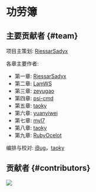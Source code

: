 # 功劳簿

## 主要贡献者 {#team}

项目主策划: [RiessarSadyx](https://github.com/RiessarSadyx)

各章主要作者:

-   第一章: [RiessarSadyx](https://github.com/RiessarSadyx)
-   第二章: [LamWS](https://github.com/LamWS)
-   第三章: [zeyugao](https://github.com/zeyugao)
-   第四章: [psi-cmd](https://github.com/psi-cmd)
-   第五章: [taoky](https://github.com/taoky)
-   第六章: [yuanyiwei](https://github.com/yuanyiwei)
-   第七章: [myl7](https://github.com/myl7)
-   第八章: [taoky](https://github.com/taoky)
-   第九章: [RubyOcelot](https://github.com/RubyOcelot)

编排与校对: [iBug](https://github.com/iBug)，[taoky](https://github.com/taoky)

## 贡献者 {#contributors}

[![](https://cf.ustclug.org/get/?target=https%3A%2F%2Fcontributors-img.web.app%2Fimage%3Frepo%3Dustclug%2FLinux101-docs)](https://github.com/ustclug/Linux101-docs/graphs/contributors)
